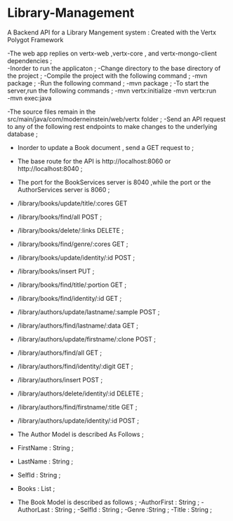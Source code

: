 # Library-Management
A Backend API for a Library Mangement system  : Created with the Vertx Polygot Framework  

-The web app replies on vertx-web ,vertx-core , and vertx-mongo-client  dependencies ;   
-Inorder to run the applicaton  ; 
-Change directory to the base directory of the project ; 
-Compile the project with the following command ; 
-mvn package ; 
-Run the following command ; 
-mvn  package ; 
-To start the server,run the following commands ;
-mvn vertx:initialize
-mvn vertx:run  
-mvn  exec:java  

-The source files remain in the src/main/java/com/moderneinstein/web/vertx folder ; 
-Send an API request to any of the following rest endpoints to  make changes to the underlying database ; 
- Inorder to update a Book document , send a GET request to  ;
- The base route for the API is http://localhost:8060 or http://localhost:8040  ;
- The port for the BookServices server is 8040  ,while the port or the AuthorServices server  is 8060 ; 
- /library/books/update/title/:cores GET
-  /library/books/find/all POST ; 
-  /library/books/delete/:links DELETE ;
-  /library/books/find/genre/:cores  GET ;   
-  /library/books/update/identity/:id  POST ;
-  /library/books/insert  PUT ;
-  /library/books/find/title/:portion  GET ;
-  /library/books/find/identity/:id  GET ;

-  /library/authors/update/lastname/:sample  POST  ;
 -  /library/authors/find/lastname/:data  GET  ; 
 -  /library/authors/update/firstname/:clone  POST ;
 -  /library/authors/find/all  GET  ;
 -   /library/authors/find/identity/:digit  GET  ;
 -   /library/authors/insert POST  ;
 -   /library/authors/delete/identity/:id DELETE ;
 -   /library/authors/find/firstname/:title   GET ;
 -   /library/authors/update/identity/:id  POST ;
 - The Author Model is described As Follows ;
 - FirstName : String ;
- LastName : String  ;
- SelfId : String ;
- Books : List<String> ;
- The Book Model is described as follows ;
  -AuthorFirst : String ;
  -AuthorLast : String ;
  -SelfId : String ;
  -Genre :String ;
  -Title : String  ;
  
